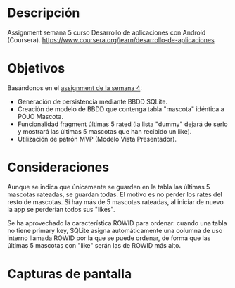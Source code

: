 # Descripción

Assignment semana 5 curso Desarrollo de aplicaciones con Android (Coursera).
https://www.coursera.org/learn/desarrollo-de-aplicaciones

# Objetivos

Basándonos en el [assignment de la semana 4](https://github.com/garciacarlos78/javaMail):
  - Generación de persistencia mediante BBDD SQLite.
  - Creación de modelo de BBDD que contenga tabla "mascota" idéntica a POJO Mascota.
  - Funcionalidad fragment últimas 5 rated (la lista "dummy" dejará de serlo y mostrará las últimas 5 mascotas que han recibido un like).
  - Utilización de patrón MVP (Modelo Vista Presentador).
  
# Consideraciones

Aunque se indica que únicamente se guarden en la tabla las últimas 5 mascotas rateadas, se guardan todas.
El motivo es no perder los rates del resto de mascotas. Si hay más de 5 mascotas rateadas, al iniciar de nuevo la app se perderían todos sus "likes".

Se ha aprovechado la característica ROWID para ordenar: cuando una tabla no tiene primary key, SQLite asigna automáticamente una columna de uso interno llamada ROWID por la que se puede ordenar, de forma que las últimas 5 mascotas con "like" serán las de ROWID más alto.

# Capturas de pantalla
